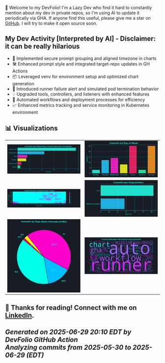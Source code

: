 👋 Welcome to my DevFolio! I'm a Lazy Dev who find it hard to constantly mention about my dev in private repos, so I'm using AI to update it periodically via GHA. If anyone find this useful, please give me a star on [GitHub](https://github.com/kennedy-whytech/kennedy-whytech). I will try to make it open source soon.

## My Dev Activity [Interpreted by AI] - Disclaimer: it can be really hilarious

- 🚀 Implemented secure prompt grouping and aligned timezone in charts
- 🛠 Enhanced prompt style and integrated target-repo updates in GH Actions
- 📦 Leveraged venv for environment setup and optimized chart generation
- 🌟 Introduced runner failure alert and simulated pod termination behavior
- 💡 Upgraded tools, controllers, and listeners with enhanced features
- 🤖 Automated workflows and deployment processes for efficiency
- 📈 Enhanced metrics tracking and service monitoring in Kubernetes environment

## 📊 Visualizations

<table>
  <tr>
    <td><img src="metadata/commits_per_repo.png" width="340" alt="Commits per Repository Group"/></td>
    <td><img src="metadata/commits_per_day.png" width="340" alt="Commits by Day of Week"/></td>
  </tr>
  <tr>
    <td><img src="metadata/activity_heatmap.png" width="340" alt="Commit Activity Heatmap"/></td>
    <td><img src="metadata/commits_per_org.png" width="340" alt="Commits per Organization"/></td>
  </tr>
  <tr>
    <td><img src="metadata/commits_per_category.png" width="340" alt="Commits by Type"/></td>
    <td><img src="metadata/commit_wordcloud.png" width="340" alt="Commit Message Wordcloud"/></td>
  </tr>
</table>


🚀 Thanks for reading! Connect with me on [LinkedIn](https://www.linkedin.com/in/kennedy-yau).
---
*Generated on 2025-06-29 20:10 EDT by DevFolio GitHub Action*  
*Analyzing commits from 2025-05-30 to 2025-06-29 (EDT)*
---
